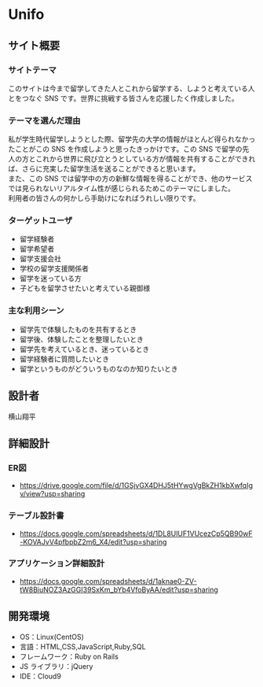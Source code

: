 # Unifo

## サイト概要

### サイトテーマ

このサイトは今まで留学してきた人とこれから留学する、しようと考えている人とをつなぐ SNS です。世界に挑戦する皆さんを応援したく作成しました。

### テーマを選んだ理由

私が学生時代留学しようとした際、留学先の大学の情報がほとんど得られなかったことがこの SNS を作成しようと思ったきっかけです。この SNS で留学の先人の方とこれから世界に飛び立とうとしている方が情報を共有することができれば、さらに充実した留学生活を送ることができると思います。<br>
また、この SNS では留学中の方の新鮮な情報を得ることができ、他のサービスでは見られないリアルタイム性が感じられるためこのテーマにしました。<br>
利用者の皆さんの何かしら手助けになればうれしい限りです。

### ターゲットユーザ

- 留学経験者
- 留学希望者
- 留学支援会社
- 学校の留学支援関係者
- 留学を迷っている方
- 子どもを留学させたいと考えている親御様

### 主な利用シーン

- 留学先で体験したものを共有するとき
- 留学後、体験したことを整理したいとき
- 留学先を考えているとき、迷っているとき
- 留学経験者に質問したいとき
- 留学というものがどういうものなのか知りたいとき

## 設計者

横山翔平

## 詳細設計

### ER図
- https://drive.google.com/file/d/1GSjvGX4DHJ5tHYwgVgBkZH1kbXwfqIgv/view?usp=sharing

### テーブル設計書
- https://docs.google.com/spreadsheets/d/1DL8UlUF1VUcezCp5QB90wF-KOVAJvV4pfbpbZ2m6_X4/edit?usp=sharing

### アプリケーション詳細設計
- https://docs.google.com/spreadsheets/d/1aknae0-ZV-tW8BiuNOZ3AzGGI39SxKm_bYb4VfoByAA/edit?usp=sharing

## 開発環境

- OS：Linux(CentOS)
- 言語：HTML,CSS,JavaScript,Ruby,SQL
- フレームワーク：Ruby on Rails
- JS ライブラリ：jQuery
- IDE：Cloud9
